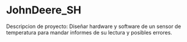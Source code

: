 # JohnDeere_SH

Descripcion de proyecto: Diseñar hardware y software de un sensor de temperatura para mandar informes de su lectura y posibles errores.